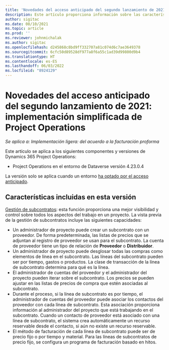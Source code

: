 ```yaml
---
title: 'Novedades del acceso anticipado del segundo lanzamiento de 2021: implementación simplificada de Project Operations'
description: Este artículo proporciona información sobre las características disponibles en la versión del segundo lanzamiento de 2021 de acceso previo de la implementación de Project Operations Lite.
author: sigitac
ms.date: 08/10/2021
ms.topic: article
ms.prod: ''
ms.reviewer: johnmichalak
ms.author: sigitac
ms.openlocfilehash: d245868c8bd9ff332707a81c074d6c7ae3649378
ms.sourcegitcommit: 6cfc50d89528df977a8f6a55c1ad39d99800d9b4
ms.translationtype: HT
ms.contentlocale: es-ES
ms.lasthandoff: 06/03/2022
ms.locfileid: "8924129"
---
```

# <a name="whats-new-2021-wave-2-early-access---project-operations-lite-deployment"></a>Novedades del acceso anticipado del segundo lanzamiento de 2021: implementación simplificada de Project Operations

_Se aplica a: Implementación ligera: del acuerdo a la facturación proforma_

Este artículo se aplica a los siguientes componentes y versiones de Dynamics 365 Project Operations:

  - Project Operations en el entorno de Dataverse versión 4.23.0.4

La versión solo se aplica cuando un entorno [ha optado por el acceso anticipado](/power-platform/admin/opt-in-early-access-updates#how-to-enable-early-access-updates).

## <a name="features-included-in-this-release"></a>Características incluidas en esta versión

[Gestión de subcontratos](/dynamics365/project-operations/pro/subcontracting/managing-subcontracts-overview): esta función proporciona una mejor visibilidad y control sobre todos los aspectos del trabajo en un proyecto. La vista previa de la gestión de subcontratos incluye las siguientes capacidades:

  - Un administrador de proyecto puede crear un subcontrato con un proveedor. De forma predeterminada, las listas de precios que se adjuntan al registro de proveedor se usan para el subcontrato. La cuenta de proveedor tiene un tipo de relación de **Proveedor** o **Distribuidor**.
  - Un administrador de proyecto puede desglosar todas las compras como elementos de línea en el subcontrato. Las líneas del subcontrato pueden ser por tiempo, gastos o productos. La clase de transacción de la línea de subcontrato determina para qué es la línea.
  - El administrador de cuentas del proveedor y el administrador del proyecto pueden iterar sobre el subcontrato. Los precios se pueden ajustar en las listas de precios de compra que estén asociadas al subcontrato.
  - Durante el proceso, si la línea de subcontrato es por tiempo, el administrador de cuentas del proveedor puede asociar los contactos del proveedor con cada línea de subcontrato. Esta asociación proporciona información al administrador del proyecto que está trabajando en el subcontrato. Cuando un contacto de proveedor está asociado con una línea de subcontrato, el sistema crea automáticamente un recurso reservable desde el contacto, si aún no existe un recurso reservable.
  - El método de facturación de cada línea de subcontrato puede ser de precio fijo o por tiempo y material. Para las líneas de subcontratos de precio fijo, se configura un programa de facturación basado en hitos.
